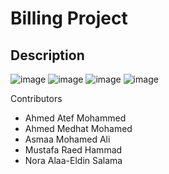 <h1>Billing Project</h1>
<h2>Description</h2
The project simulates the real billing system used by the telecom operators in order to rate the postpaid users consumption and provide a detailed invoice for each user with all his owned numbers and the usage for each one.
Modules
*CDR Parser
Check if there is a new CDR (Call Data Record) from Mediation System. Then process the CDR and insert data into Database.
*Rating Engine
 Process every CDR data and rate this consumption based on contract data.
*Billing Module
Calculate users overall usage and fees.
*Invoice Module
Generate a bill for every user containing his consumption for a month and how much he should pay.
*Website
Admin
   -Create a Service Package
   -Create Rataplan
   -Add New Users
    -Add New Contract (MSISDN) for User
    -Generate Invoice per User
User
   -Check his Invoice
   -View PostPaid Ratepalns
   
   ![image](https://user-images.githubusercontent.com/52509314/168492261-dd90f643-16c0-4494-9dba-1ea915682f2b.png)
   ![image](https://user-images.githubusercontent.com/52509314/168492267-9d11b7b3-0851-480c-b051-c539ece98b19.png)
   ![image](https://user-images.githubusercontent.com/52509314/168492276-4658bd83-6eff-4bbd-9306-44ab8da71482.png)
   ![image](https://user-images.githubusercontent.com/52509314/168492282-701f6cb4-6e6b-4708-ae24-345cbd684f98.png)


Contributors
-	Ahmed Atef Mohammed 
-	Ahmed Medhat Mohamed
-	Asmaa Mohamed Ali
-	Mustafa Raed Hammad
-	Nora Alaa-Eldin Salama
